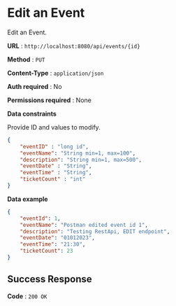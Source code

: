 # Edit an Event

Edit an Event.

**URL** : `http://localhost:8080/api/events/{id}`

**Method** : `PUT`

**Content-Type** : `application/json`

**Auth required** : No

**Permissions required** : None 

**Data constraints**

Provide ID and values to modify.

```json
{
    "eventID" : "long id",
    "eventName": "String min=1, max=100",
    "description": "String min=1, max=500",
    "eventDate" : "String",
    "eventTime" : "String",
    "ticketCount" : "int"
}
```

**Data example**

```json
{
    "eventId": 1,
    "eventName": "Postman edited event id 1",
    "description": "Testing RestApi, EDIT endpoint",
    "eventDate": "01012023",
    "eventTime": "21:30",
    "ticketCount": 23
}
```

## Success Response

**Code** : `200 OK`
